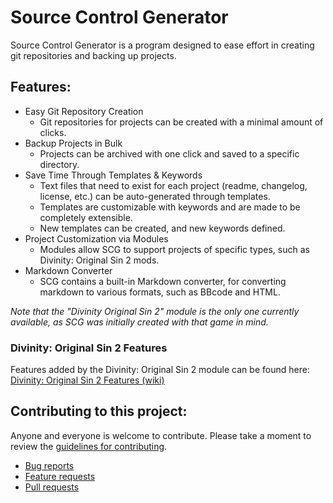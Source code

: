 Source Control Generator
=======

Source Control Generator is a program designed to ease effort in creating git repositories and backing up projects.

## Features:
* Easy Git Repository Creation
	* Git repositories for projects can be created with a minimal amount of clicks.
* Backup Projects in Bulk
	* Projects can be archived with one click and saved to a specific directory.
* Save Time Through Templates & Keywords
	* Text files that need to exist for each project (readme, changelog, license, etc.) can be auto-generated through templates.
	* Templates are customizable with keywords and are made to be completely extensible.
	* New templates can be created, and new keywords defined.
* Project Customization via Modules
	* Modules allow SCG to support projects of specific types, such as Divinity: Original Sin 2 mods.
* Markdown Converter
	* SCG contains a built-in Markdown converter, for converting markdown to various formats, such as BBcode and HTML.
	
*Note that the "Divinity Original Sin 2" module is the only one currently available, as SCG was initially created with that game in mind.*

### Divinity: Original Sin 2 Features
Features added by the Divinity: Original Sin 2 module can be found here: [Divinity: Original Sin 2 Features (wiki)](https://github.com/LaughingLeader/SourceControlGenerator/wiki/Divinity:-Original-Sin-2-Features)
	
## Contributing to this project:

Anyone and everyone is welcome to contribute. Please take a moment to
review the [guidelines for contributing](CONTRIBUTING.md).

* [Bug reports](CONTRIBUTING.md#bugs)
* [Feature requests](CONTRIBUTING.md#features)
* [Pull requests](CONTRIBUTING.md#pull-requests)
